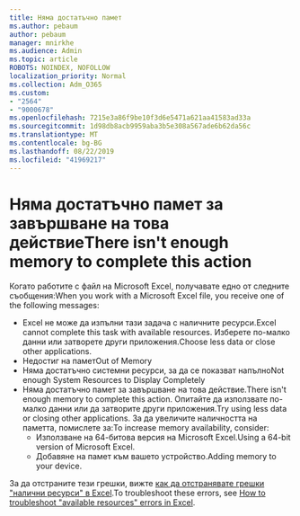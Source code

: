 ```yaml
---
title: Няма достатъчно памет
ms.author: pebaum
author: pebaum
manager: mnirkhe
ms.audience: Admin
ms.topic: article
ROBOTS: NOINDEX, NOFOLLOW
localization_priority: Normal
ms.collection: Adm_O365
ms.custom:
- "2564"
- "9000678"
ms.openlocfilehash: 7215e3a86f9be10f3d6e5471a621aa41583ad33a
ms.sourcegitcommit: 1d98db8acb9959aba3b5e308a567ade6b62da56c
ms.translationtype: MT
ms.contentlocale: bg-BG
ms.lasthandoff: 08/22/2019
ms.locfileid: "41969217"
---
```

# <a name="there-isnt-enough-memory-to-complete-this-action"></a><span data-ttu-id="0b876-102">Няма достатъчно памет за завършване на това действие</span><span class="sxs-lookup"><span data-stu-id="0b876-102">There isn't enough memory to complete this action</span></span>

<span data-ttu-id="0b876-103">Когато работите с файл на Microsoft Excel, получавате едно от следните съобщения:</span><span class="sxs-lookup"><span data-stu-id="0b876-103">When you work with a Microsoft Excel file, you receive one of the following messages:</span></span>

- <span data-ttu-id="0b876-104">Excel не може да изпълни тази задача с наличните ресурси.</span><span class="sxs-lookup"><span data-stu-id="0b876-104">Excel cannot complete this task with available resources.</span></span> <span data-ttu-id="0b876-105">Изберете по-малко данни или затворете други приложения.</span><span class="sxs-lookup"><span data-stu-id="0b876-105">Choose less data or close other applications.</span></span>
- <span data-ttu-id="0b876-106">Недостиг на памет</span><span class="sxs-lookup"><span data-stu-id="0b876-106">Out of Memory</span></span>
- <span data-ttu-id="0b876-107">Няма достатъчно системни ресурси, за да се показват напълно</span><span class="sxs-lookup"><span data-stu-id="0b876-107">Not enough System Resources to Display Completely</span></span>
- <span data-ttu-id="0b876-108">Няма достатъчно памет за завършване на това действие.</span><span class="sxs-lookup"><span data-stu-id="0b876-108">There isn't enough memory to complete this action.</span></span> <span data-ttu-id="0b876-109">Опитайте да използвате по-малко данни или да затворите други приложения.</span><span class="sxs-lookup"><span data-stu-id="0b876-109">Try using less data or closing other applications.</span></span> <span data-ttu-id="0b876-110">За да увеличите наличността на паметта, помислете за:</span><span class="sxs-lookup"><span data-stu-id="0b876-110">To increase memory availability, consider:</span></span> 
    - <span data-ttu-id="0b876-111">Използване на 64-битова версия на Microsoft Excel.</span><span class="sxs-lookup"><span data-stu-id="0b876-111">Using a 64-bit version of Microsoft Excel.</span></span>
    - <span data-ttu-id="0b876-112">Добавяне на памет към вашето устройство.</span><span class="sxs-lookup"><span data-stu-id="0b876-112">Adding memory to your device.</span></span>

<span data-ttu-id="0b876-113">За да отстраните тези грешки, вижте [как да отстранявате грешки "налични ресурси" в Excel](https://docs.microsoft.com/office/troubleshoot/excel/available-resources-errors).</span><span class="sxs-lookup"><span data-stu-id="0b876-113">To troubleshoot these errors, see [How to troubleshoot "available resources" errors in Excel](https://docs.microsoft.com/office/troubleshoot/excel/available-resources-errors).</span></span>